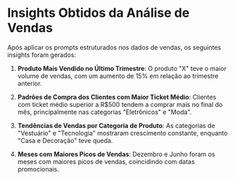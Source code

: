 # Insights Obtidos da Análise de Vendas

Após aplicar os prompts estruturados nos dados de vendas, os seguintes insights foram gerados:

1. **Produto Mais Vendido no Último Trimestre**:
   O produto "X" teve o maior volume de vendas, com um aumento de 15% em relação ao trimestre anterior.

2. **Padrões de Compra dos Clientes com Maior Ticket Médio**:
   Clientes com ticket médio superior a R$500 tendem a comprar mais no final do mês, principalmente nas categorias "Eletrônicos" e "Moda".

3. **Tendências de Vendas por Categoria de Produto**:
   As categorias de "Vestuário" e "Tecnologia" mostraram crescimento constante, enquanto "Casa e Decoração" teve queda.

4. **Meses com Maiores Picos de Vendas**:
   Dezembro e Junho foram os meses com maiores picos de vendas, coincidindo com datas promocionais.
